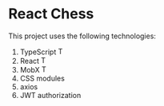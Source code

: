 # React Chess

This project uses the following technologies:
  1. TypeScript <img src="https://w7.pngwing.com/pngs/915/519/png-transparent-typescript-hd-logo-thumbnail.png" alt="TS Logo" style="width: 15px; height: auto;">
  2. React <img src="https://encrypted-tbn0.gstatic.com/images?q=tbn:ANd9GcQIoAfenyz4DwJLgX6LRfa2mKl_e1Qi56Cl7CLsC4Obj8oaqUDQ3Eua5RO8I1sbRGS1YV0&usqp=CAU" alt="TS Logo" style="width: 15px; height: auto;">
  3. MobX <img src="https://seeklogo.com/images/M/mobx-logo-0C59CBBAD9-seeklogo.com.png" alt="TS Logo" style="width: 15px; height: auto;">
  4. CSS modules
  5. axios
  6. JWT authorization

